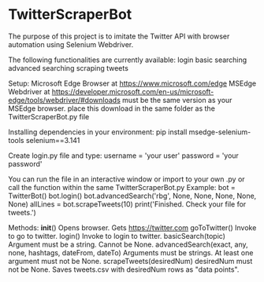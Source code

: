 # TwitterScraperBot
The purpose of this project is to imitate the Twitter API with browser automation using Selenium Webdriver.

The following functionalities are currently available:
  login
  basic searching
  advanced searching
  scraping tweets
  
Setup:
Microsoft Edge Browser at https://www.microsoft.com/edge
MSEdge Webdriver at https://developer.microsoft.com/en-us/microsoft-edge/tools/webdriver/#downloads
  must be the same version as your MSEdge browser.
  place this download in the same folder as the TwitterScraperBot.py file

Installing dependencies in your environment:
  pip install msedge-selenium-tools selenium==3.141

Create login.py file and type:
  username = 'your user'
  password = 'your password'

You can run the file in an interactive window or import to your own .py or call the function within the same TwitterScraperBot.py
Example:
  bot = TwitterBot()
  bot.login()
  bot.advancedSearch('rbg', None, None, None, None, None)
  allLines = bot.scrapeTweets(10)
  print('Finished. Check your file for tweets.')

Methods:
  __init__()
    Opens browser.
    Gets https://twitter.com
  goToTwitter()
    Invoke to go to twitter.
  login()
    Invoke to login to twitter.
  basicSearch(topic)
    Argument must be a string.
    Cannot be None.
  advancedSearch(exact, any, none, hashtags, dateFrom, dateTo)
    Arguments must be strings.
    At least one argument must not be None.
  scrapeTweets(desiredNum)
    desiredNum must not be None.
    Saves tweets.csv with desiredNum rows as "data points".
  
